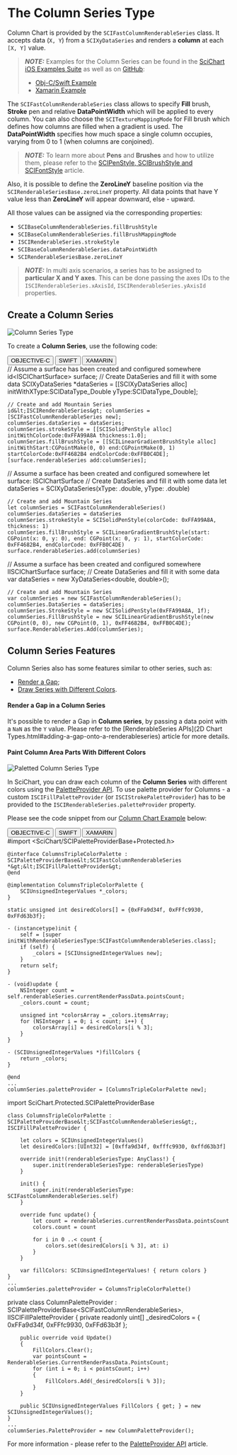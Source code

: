 # The Column Series Type
Column Chart is provided by the `SCIFastColumnRenderableSeries` class. It accepts data (`X, Y`) from a `SCIXyDataSeries` and renders a **column** at each `[X, Y]` value.

> **_NOTE:_** Examples for the Column Series can be found in the [SciChart iOS Examples Suite](https://www.scichart.com/examples/ios-chart/) as well as on [GitHub](https://github.com/ABTSoftware/SciChart.iOS.Examples):
> 
> - [Obj-C/Swift Example](https://www.scichart.com/example/ios-column-chart-demo/)
> - [Xamarin Example](https://www.scichart.com/example/xamarin-chart-column-chart-example/)

The `SCIFastColumnRenderableSeries` class allows to specify **Fill** brush, **Stroke** pen and relative **DataPointWidth** which will be applied to every column. You can also choose the `SCITextureMappingMode` for Fill brush which defines how columns are filled when a gradient is used. The **DataPointWidth** specifies how much space a single column occupies, varying from 0 to 1 (when columns are conjoined). 

> **_NOTE:_** To learn more about **Pens** and **Brushes** and how to utilize them, please refer to the [SCIPenStyle, SCIBrushStyle and SCIFontStyle](scipenstyle-scibrushstyle-and-scifontstyle.html) article.

Also, it is possible to define the **ZeroLineY** baseline position via the `SCIRenderableSeriesBase.zeroLineY` property. All data points that have Y value less than **ZeroLineY** will appear downward, else - upward.

All those values can be assigned via the corresponding properties:
- `SCIBaseColumnRenderableSeries.fillBrushStyle`
- `SCIBaseColumnRenderableSeries.fillBrushMappingMode`
- `ISCIRenderableSeries.strokeStyle`
- `SCIBaseColumnRenderableSeries.dataPointWidth`
- `SCIRenderableSeriesBase.zeroLineY`

> **_NOTE:_** In multi axis scenarios, a series has to be assigned to **particular X and Y axes**. This can be done passing the axes IDs to the `ISCIRenderableSeries.xAxisId`, `ISCIRenderableSeries.yAxisId` properties.

## Create a Column Series
![Column Series Type](img/chart-types-2d/column-chart-example.png)

To create a **Column Series**, use the following code:

<div class="code-snippet-tabs">
  <button class="code-snippet-tab" onclick="showCodeFor(event, 'objectivec')">OBJECTIVE-C</button>
  <button class="code-snippet-tab" onclick="showCodeFor(event, 'swift')">SWIFT</button>
  <button class="code-snippet-tab" onclick="showCodeFor(event, 'cs')">XAMARIN</button>
</div>
<div class="code-snippet" id="objectivec">
    // Assume a surface has been created and configured somewhere
    id&lt;ISCIChartSurface&gt; surface;
    // Create DataSeries and fill it with some data
    SCIXyDataSeries *dataSeries = [[SCIXyDataSeries alloc] initWithXType:SCIDataType_Double yType:SCIDataType_Double];

    // Create and add Mountain Series
    id&lt;ISCIRenderableSeries&gt; columnSeries = [SCIFastColumnRenderableSeries new];
    columnSeries.dataSeries = dataSeries;
    columnSeries.strokeStyle = [[SCISolidPenStyle alloc] initWithColorCode:0xFFA99A8A thickness:1.0];
    columnSeries.fillBrushStyle = [[SCILinearGradientBrushStyle alloc] initWithStart:CGPointMake(0, 0) end:CGPointMake(0, 1) startColorCode:0xFF4682B4 endColorCode:0xFFB0C4DE];
    [surface.renderableSeries add:columnSeries];
</div>
<div class="code-snippet" id="swift">
    // Assume a surface has been created and configured somewhere
    let surface: ISCIChartSurface
    // Create DataSeries and fill it with some data
    let dataSeries = SCIXyDataSeries(xType: .double, yType: .double)

    // Create and add Mountain Series
    let columnSeries = SCIFastColumnRenderableSeries()
    columnSeries.dataSeries = dataSeries
    columnSeries.strokeStyle = SCISolidPenStyle(colorCode: 0xFFA99A8A, thickness: 1)
    columnSeries.fillBrushStyle = SCILinearGradientBrushStyle(start: CGPoint(x: 0, y: 0), end: CGPoint(x: 0, y: 1), startColorCode: 0xFF4682B4, endColorCode: 0xFFB0C4DE)
    surface.renderableSeries.add(columnSeries)
</div>
<div class="code-snippet" id="cs">
    // Assume a surface has been created and configured somewhere
    IISCIChartSurface surface;
    // Create DataSeries and fill it with some data
    var dataSeries = new XyDataSeries&lt;double, double&gt;();
    
    // Create and add Mountain Series
    var columnSeries = new SCIFastColumnRenderableSeries();
    columnSeries.DataSeries = dataSeries;
    columnSeries.StrokeStyle = new SCISolidPenStyle(0xFFA99A8A, 1f);
    columnSeries.FillBrushStyle = new SCILinearGradientBrushStyle(new CGPoint(0, 0), new CGPoint(0, 1), 0xFF4682B4, 0xFFB0C4DE);
    surface.RenderableSeries.Add(columnSeries);
</div>

## Column Series Features
Column Series also has some features similar to other series, such as:
- [Render a Gap](#render-a-gap-in-a-column-series);
- [Draw Series with Different Colors](#paint-column-area-parts-with-different-colors).

#### Render a Gap in a Column Series
It's possible to render a Gap in **Column series**, by passing a data point with a `NaN` as the `Y` value. Please refer to the [RenderableSeries APIs](2D Chart Types.html#adding-a-gap-onto-a-renderableseries) article for more details.

#### Paint Column Area Parts With Different Colors
![Paletted Column Series Type](img/chart-types-2d/paletted-column-chart-example.png)

In SciChart, you can draw each column of the **Column Series** with different colors using the [PaletteProvider API](paletteprovider-api.html). 
To use palette provider for Columns - a custom `ISCIFillPaletteProvider` (or `ISCIStrokePaletteProvider`) has to be provided to the `ISCIRenderableSeries.paletteProvider` property. 

Please see the code snippet from our [Column Chart Example](https://www.scichart.com/example/ios-column-chart-demo/) below:

<div class="code-snippet-tabs">
  <button class="code-snippet-tab" onclick="showCodeFor(event, 'objectivec')">OBJECTIVE-C</button>
  <button class="code-snippet-tab" onclick="showCodeFor(event, 'swift')">SWIFT</button>
  <button class="code-snippet-tab" onclick="showCodeFor(event, 'cs')">XAMARIN</button>
</div>
<div class="code-snippet" id="objectivec">
    #import &lt;SciChart/SCIPaletteProviderBase+Protected.h&gt;

    @interface ColumnsTripleColorPalette : SCIPaletteProviderBase&lt;SCIFastColumnRenderableSeries *&gt;&lt;ISCIFillPaletteProvider&gt;
    @end

    @implementation ColumnsTripleColorPalette {
        SCIUnsignedIntegerValues *_colors;
    }

    static unsigned int desiredColors[] = {0xFFa9d34f, 0xFFfc9930, 0xFFd63b3f};

    - (instancetype)init {
        self = [super initWithRenderableSeriesType:SCIFastColumnRenderableSeries.class];
        if (self) {
            _colors = [SCIUnsignedIntegerValues new];
        }
        return self;
    }

    - (void)update {
        NSInteger count = self.renderableSeries.currentRenderPassData.pointsCount;
        _colors.count = count;
        
        unsigned int *colorsArray = _colors.itemsArray;
        for (NSInteger i = 0; i < count; i++) {
            colorsArray[i] = desiredColors[i % 3];
        }
    }

    - (SCIUnsignedIntegerValues *)fillColors {
        return _colors;
    }

    @end
    ...
    columnSeries.paletteProvider = [ColumnsTripleColorPalette new];
</div>
<div class="code-snippet" id="swift">
    import SciChart.Protected.SCIPaletteProviderBase

    class ColumnsTripleColorPalette : SCIPaletteProviderBase&lt;SCIFastColumnRenderableSeries&gt;, ISCIFillPaletteProvider {
        
        let colors = SCIUnsignedIntegerValues()
        let desiredColors:[UInt32] = [0xffa9d34f, 0xfffc9930, 0xffd63b3f]
        
        override init!(renderableSeriesType: AnyClass!) {
            super.init(renderableSeriesType: renderableSeriesType)
        }
        
        init() {
            super.init(renderableSeriesType: SCIFastColumnRenderableSeries.self)
        }
        
        override func update() {
            let count = renderableSeries.currentRenderPassData.pointsCount
            colors.count = count
            
            for i in 0 ..< count {
                colors.set(desiredColors[i % 3], at: i)
            }
        }
        
        var fillColors: SCIUnsignedIntegerValues! { return colors }
    }
    ...
    columnSeries.paletteProvider = ColumnsTripleColorPalette()
</div>
<div class="code-snippet" id="cs">
    private class ColumnPaletteProvider : SCIPaletteProviderBase&lt;SCIFastColumnRenderableSeries&gt;, IISCIFillPaletteProvider
    {
        private readonly uint[] _desiredColors = { 0xFFa9d34f, 0xFFfc9930, 0xFFd63b3f };

        public override void Update()
        {
            FillColors.Clear();
            var pointsCount = RenderableSeries.CurrentRenderPassData.PointsCount;
            for (int i = 0; i < pointsCount; i++)
            {
                FillColors.Add(_desiredColors[i % 3]);
            }
        }

        public SCIUnsignedIntegerValues FillColors { get; } = new SCIUnsignedIntegerValues();
    }
    ...
    columnSeries.PaletteProvider = new ColumnPaletteProvider();
</div>

For more information - please refer to the [PaletteProvider API](paletteprovider-api.html) article.
